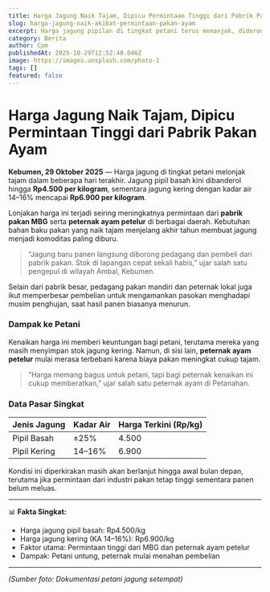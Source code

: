 ```yaml
---
title: Harga Jagung Naik Tajam, Dipicu Permintaan Tinggi dari Pabrik Pakan Ayam
slug: harga-jagung-naik-akibat-permintaan-pakan-ayam
excerpt: Harga jagung pipilan di tingkat petani terus menanjak, didorong lonjakan permintaan dari pabrik pakan MBG dan peternak ayam petelur menjelang akhir tahun.
category: Berita
author: Cpm
publishedAt: 2025-10-29T12:52:40.046Z
image: https://images.unsplash.com/photo-1
tags: []
featured: false
---
```


# Harga Jagung Naik Tajam, Dipicu Permintaan Tinggi dari Pabrik Pakan Ayam

**Kebumen, 29 Oktober 2025** — Harga jagung di tingkat petani melonjak tajam dalam beberapa hari terakhir. Jagung pipil basah kini dibanderol hingga **Rp4.500 per kilogram**, sementara jagung kering dengan kadar air 14–16% mencapai **Rp6.900 per kilogram**.

Lonjakan harga ini terjadi seiring meningkatnya permintaan dari **pabrik pakan MBG** serta **peternak ayam petelur** di berbagai daerah. Kebutuhan bahan baku pakan yang naik tajam menjelang akhir tahun membuat jagung menjadi komoditas paling diburu.

> “Jagung baru panen langsung diborong pedagang dan pembeli dari pabrik pakan. Stok di lapangan cepat sekali habis,” ujar salah satu pengepul di wilayah Ambal, Kebumen.

Selain dari pabrik besar, pedagang pakan mandiri dan peternak lokal juga ikut memperbesar pembelian untuk mengamankan pasokan menghadapi musim penghujan, saat hasil panen biasanya menurun.

### Dampak ke Petani
Kenaikan harga ini memberi keuntungan bagi petani, terutama mereka yang masih menyimpan stok jagung kering. Namun, di sisi lain, **peternak ayam petelur** mulai merasa terbebani karena biaya pakan meningkat cukup tajam.

> “Harga memang bagus untuk petani, tapi bagi peternak kenaikan ini cukup memberatkan,” ujar salah satu peternak ayam di Petanahan.

### Data Pasar Singkat
| Jenis Jagung | Kadar Air | Harga Terkini (Rp/kg) |
|---------------|------------|------------------------|
| Pipil Basah   | ±25%       | 4.500                  |
| Pipil Kering  | 14–16%     | 6.900                  |

Kondisi ini diperkirakan masih akan berlanjut hingga awal bulan depan, terutama jika permintaan dari industri pakan tetap tinggi sementara panen belum meluas.

---

📊 **Fakta Singkat:**
- Harga jagung pipil basah: Rp4.500/kg  
- Harga jagung kering (KA 14–16%): Rp6.900/kg  
- Faktor utama: Permintaan tinggi dari MBG dan peternak ayam petelur  
- Dampak: Petani untung, peternak mulai menahan pembelian  

---

*(Sumber foto: Dokumentasi petani jagung setempat)*